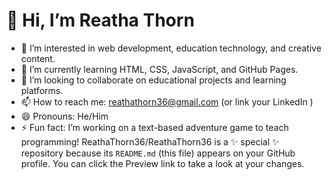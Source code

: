 # 👋 Hi, I’m Reatha Thorn

- 👀 I’m interested in web development, education technology, and creative content.
- 🌱 I’m currently learning HTML, CSS, JavaScript, and GitHub Pages.
- 💞️ I’m looking to collaborate on educational projects and learning platforms.
- 📫 How to reach me: reathathorn36@gmail.com (or link your LinkedIn  )
- 😄 Pronouns: He/Him
- ⚡ Fun fact: I’m working on a text-based adventure game to teach programming!
ReathaThorn36/ReathaThorn36 is a ✨ special ✨ repository because its `README.md` (this file) appears on your GitHub profile.
You can click the Preview link to take a look at your changes.
